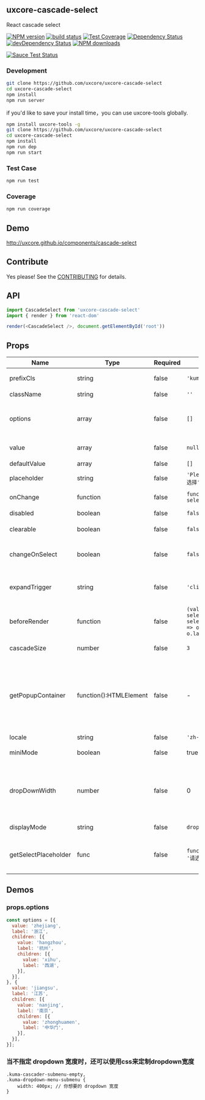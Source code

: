 ## uxcore-cascade-select

React cascade select

[![NPM version][npm-image]][npm-url]
[![build status][travis-image]][travis-url]
[![Test Coverage][coveralls-image]][coveralls-url]
[![Dependency Status][dep-image]][dep-url]
[![devDependency Status][devdep-image]][devdep-url]
[![NPM downloads][downloads-image]][npm-url]

[![Sauce Test Status][sauce-image]][sauce-url]

[npm-image]: http://img.shields.io/npm/v/uxcore-cascade-select.svg?style=flat-square
[npm-url]: http://npmjs.org/package/uxcore-cascade-select
[travis-image]: https://img.shields.io/travis/uxcore/uxcore-cascade-select.svg?style=flat-square
[travis-url]: https://travis-ci.org/uxcore/uxcore-cascade-select
[coveralls-image]: https://img.shields.io/coveralls/uxcore/uxcore-cascade-select.svg?style=flat-square
[coveralls-url]: https://coveralls.io/r/uxcore/uxcore-cascade-select?branch=master
[dep-image]: http://img.shields.io/david/uxcore/uxcore-cascade-select.svg?style=flat-square
[dep-url]: https://david-dm.org/uxcore/uxcore-cascade-select
[devdep-image]: http://img.shields.io/david/dev/uxcore/uxcore-cascade-select.svg?style=flat-square
[devdep-url]: https://david-dm.org/uxcore/uxcore-cascade-select#info=devDependencies
[downloads-image]: https://img.shields.io/npm/dm/uxcore-cascade-select.svg
[sauce-image]: https://saucelabs.com/browser-matrix/uxcore-cascade-select.svg
[sauce-url]: https://saucelabs.com/u/uxcore-cascade-select


### Development

```sh
git clone https://github.com/uxcore/uxcore-cascade-select
cd uxcore-cascade-select
npm install
npm run server
```

if you'd like to save your install time，you can use uxcore-tools globally.

```sh
npm install uxcore-tools -g
git clone https://github.com/uxcore/uxcore-cascade-select
cd uxcore-cascade-select
npm install
npm run dep
npm run start
```

### Test Case

```sh
npm run test
```

### Coverage

```sh
npm run coverage
```

## Demo

http://uxcore.github.io/components/cascade-select

## Contribute

Yes please! See the [CONTRIBUTING](https://github.com/uxcore/uxcore/blob/master/CONTRIBUTING.md) for details.

## API

```javascript
import CascadeSelect from 'uxcore-cascade-select'
import { render } from 'react-dom'

render(<CascadeSelect />, document.getElementById('root'))
```

## Props
| Name | Type | Required | Default | Comments |
|---|---|---|---|---|
| prefixCls | string | false | `'kuma-cascader'` | 默认的类名前缀 |
| className | string | false | `''` | 自定义类名 |
| options | array | false | `[]` | 选项数据源，格式可见下方Demo |
| value | array | false | `null` | 可由外部控制的值 |
| defaultValue | array | false | `[]` | 初始默认值 |
| placeholder | string | false | `'Please Select'` or `'请选择'` | placeholder |
| onChange | function | false | `function(value, selectedOptions)` | 选择完成后回调 |
| disabled | boolean | false | `false` | 是否禁用 |
| clearable | boolean | false | `false` | 是否支持清除 |
| changeOnSelect | boolean | false | `false` | 是否将每次选择立刻显示在控件中 |
| expandTrigger | string | false | `'click'` | 次级菜单展开方式，支持 `click` 和 `hover` |
| beforeRender | function | false | `(value, selectedOptions) => selectedOptions.map(o => o && o.label).join(' / ')` | 处理要显示的内容 |
| cascadeSize | number | false | `3` | 级联的层级数 |
| getPopupContainer | function():HTMLElement | false | - | 返回一个 html 元素用作 Popup 面板的容器，默认是插在body 中的一个 div |
| locale | string | false | `'zh-cn'` | `'en-us'`
| miniMode | boolean | false | true | 是否是简洁显示风格
| dropDownWidth | number | false | 0 | 默认为 0 表示直接使用 trigger 的宽度作为 dropdown 的宽度
| displayMode | string | false | `dropdown` | `select` 或者 `dropdown`
| getSelectPlaceholder | func | false | `function(idx){ return '请选择' }` | select显示模式下的placeholder生成函数

## Demos

### props.options

```javascript
const options = [{
  value: 'zhejiang',
  label: '浙江',
  children: [{
    value: 'hangzhou',
    label: '杭州',
    children: [{
      value: 'xihu',
      label: '西湖',
    }],
  }],
}, {
  value: 'jiangsu',
  label: '江苏',
  children: [{
    value: 'nanjing',
    label: '南京',
    children: [{
      value: 'zhonghuamen',
      label: '中华门',
    }],
  }],
}];
```

### 当不指定 dropdown 宽度时，还可以使用css来定制dropdown宽度

```less
.kuma-cascader-submenu-empty,
.kuma-dropdown-menu-submenu {
    width: 400px; // 你想要的 dropdown 宽度
}
```